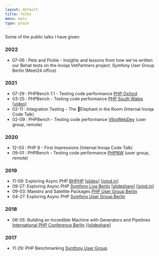 ```yaml
---
layout: default
title: Talks
menu: main
type: plain
---
```

Some of the public talks I have given:

### 2022

- 07-06 : Pets and Pickle - Insights and lessons from how we've written our Behat tests on the Inviqa VetPartners project. Symfony User Group Berlin (Meet24 office)

### 2021


- 07-29 : PHPBench 1.1 - Testing code performance [PHP Oxford](https://www.meetup.com/PHP-Oxford/events/sksjlsycckblc/)
- 03-25 : PHPBench - Testing code performance [PHP South Wales](https://www.youtube.com/watch?v=-qxu6n9Q-3k) [[video](https://www.youtube.com/watch?v=-qxu6n9Q-3k)]
- 02-11 : Integration Testing - The 🐘Elephant in the Room (Internal Inviqa Code Talk)
- 02-09 : PHPBench - Testing code performance [VlbgWebDev](https://www.meetup.com/de-DE/VlbgWebDev/events/llpqfryccdbmb/) (user group, remote)

### 2020

- 12-03 : PHP 8 - First Impressions (Internal Inviqa Code Talk)
- 09-01 : PHPBench - Testing code performance [PHPNW](https://www.phpnw.org.uk/) (user group, remote)

### 2019

- 11-09: Exploring Async PHP [BHPHP](https://www.bgphp.org/) [[slides](https://www.slideshare.net/dantleech/2019-11bgphp)] [[joind.in](https://joind.in/event/bulgaria-php-conference-2019/exploring-async-php)]
- 09-27: Exploring Async PHP [Symfony Live Berlin](https://berlin2019.live.symfony.com/) [[slideshare](http://www.slideshare.net/dantleech/exploring-async-php-sf-live-berlin-2019)] [[joind.in](https://t.co/BrJhuB2ofm)]
- 09-03: Maestro and Satellite Packages [PHP User Group Berlin](https://www.bephpug.de/2019/09/03/september.html) 
- 04-27: Exploring Async PHP [Symfony User Group
  Berlin](https://www.meetup.com/sfugberlin/events/259698377/)

### 2018

- 06-05: Building an Incredible Machine with Generators and Pipelines [International PHP Conference
  Berlin](https://phpconference.com/php-development/building-an-incredible-machine-with-generators-and-pipelines-in-php/) [([slideshare](https://www.slideshare.net/dantleech/building-and-incredible-machine-with-pipelines-and-generators-in-php-ipc-berlin)]

### 2017

- 11-29: PHP Benchmarking [Symfony User Group](https://www.meetup.com/sfugberlin/events/245025070)
